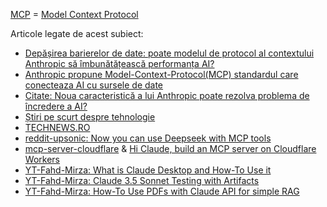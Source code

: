 [MCP](https://www.claudemcp.com/) = [Model Context Protocol](https://www.claudemcp.com/specification)

Articole legate de acest subiect:

 - [Depășirea barierelor de date: poate modelul de protocol al contextului Anthropic să îmbunătățească performanța AI?](https://www.unite.ai/ro/dep%C4%83%C8%99irea-barierelor-de-date-poate-modelul-antropici-protocolul-contextului-%C3%AEmbun%C4%83t%C4%83%C8%9Bi-performan%C8%9Ba-IA/)
 - [Anthropic propune Model-Context-Protocol(MCP) standardul care conecteaza AI cu sursele de date](https://itmaniatv.com/anthropic-propune-model-context-protocol-standardul-care-conecteaza-ai-cu-sursele-de-date/)
 - [Citate: Noua caracteristică a lui Anthropic poate rezolva problema de încredere a AI?](https://unite.ai/ro/cit%C4%83rile-pot-antropici-noua-caracteristic%C4%83-s%C4%83-rezolve-problema-de-%C3%AEncredere/)
 - [Știri pe scurt despre tehnologie](https://pescurt.ro/tag/tehnologie?page=148)
 - [TECHNEWS.RO](https://technewsro.blog/2024/11/)
 - [reddit-upsonic: Now you can use Deepseek with MCP tools](https://www.reddit.com/r/LocalLLaMA/comments/1ic24e0/now_you_can_use_deepseek_with_mcp_tools/)
 - [mcp-server-cloudflare](https://github.com/cloudflare/mcp-server-cloudflare) & [Hi Claude, build an MCP server on Cloudflare Workers](https://blog.cloudflare.com/model-context-protocol/)
 - [YT-Fahd-Mirza: What is Claude Desktop and How-To Use it](https://www.youtube.com/watch?v=lkt_g6RV1o0&ab_channel=FahdMirza)
 - [YT-Fahd-Mirza: Claude 3.5 Sonnet Testing with Artifacts](https://www.youtube.com/watch?v=jl9bI-enIcs&ab_channel=FahdMirza)
 - [YT-Fahd-Mirza: How-To Use PDFs with Claude API for simple RAG](https://www.youtube.com/watch?v=qLBXjzlDxH8&ab_channel=FahdMirza)
